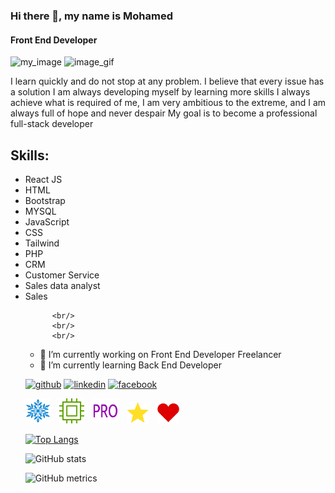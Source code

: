 
### Hi there 👋, my name is Mohamed
#### Front End Developer


<img src="https://scontent.fcai19-8.fna.fbcdn.net/v/t39.30808-6/382230564_2086835938361854_6785661100541732552_n.jpg?_nc_cat=102&ccb=1-7&_nc_sid=a2f6c7&_nc_ohc=MZfr7piwsCAAX9cUPOH&_nc_ht=scontent.fcai19-8.fna&oh=00_AfAjDhB-3TShSEp6wOrd367OBSiCGG6Va745ijESq8IAvQ&oe=6518217E" alt="my_image" width="300px">

<img src="https://media1.giphy.com/media/ADD4w6XgqLBJohQdBK/giphy.gif?cid=ecf05e472zy5tdoxnsfh6lpb2sfo08us2olq7qogspb7n3wl&ep=v1_gifs_search&rid=giphy.gif&ct=g" alt="image_gif" width= "300px" />

I learn quickly and do not stop at any problem. I believe that every issue has a solution
I am always developing myself by learning more skills
I always achieve what is required of me, I am very ambitious to the extreme, and I am always full of hope and never despair
My goal is to become a professional full-stack developer 


 <h2>Skills:</h2>
      <ul>
          <li>React JS</li>
          <li>HTML</li>
          <li>Bootstrap</li>
          <li>MYSQL</li>
          <li>JavaScript</li>
          <li>CSS</li>
          <li>Tailwind</li>
          <li>PHP</li>
          <li>CRM</li>
          <li>Customer Service</li>
          <li>Sales data analyst</li>
          <li>Sales</li>
 
      
          <br/>
          <br/>
          <br/>






<!--
Skills:
* React JS 
* HTML
* Bootstrap
* MYSQL
* JavaScript
* CSS
* Tailwind
* PHP
* CRM
* Customer Service
* Sales data analyst
* Sales
-->

- 🔭 I’m currently working on Front End Developer Freelancer 
- 🌱 I’m currently learning Back End Developer

 [<img src='https://cdn.jsdelivr.net/npm/simple-icons@3.0.1/icons/github.svg' alt='github' height='40'>](https://github.com/Mohamed-Abdellah89)  [<img src='https://cdn.jsdelivr.net/npm/simple-icons@3.0.1/icons/linkedin.svg' alt='linkedin' height='40'>](https://www.linkedin.com/in/mohamed-abdellah-105221217/)  [<img src='https://cdn.jsdelivr.net/npm/simple-icons@3.0.1/icons/facebook.svg' alt='facebook' height='40'>](https://www.facebook.com/profile.php?id=100011064040016&mibextid=LQQJ4d)  


<a href='https://archiveprogram.github.com/'><img src='https://raw.githubusercontent.com/acervenky/animated-github-badges/master/assets/acbadge.gif' width='40' height='40'></a> <a href='https://docs.github.com/en/developers'><img src='https://raw.githubusercontent.com/acervenky/animated-github-badges/master/assets/devbadge.gif' width='40' height='40'></a> <a href='https://github.com/pricing'><img src='https://raw.githubusercontent.com/acervenky/animated-github-badges/master/assets/pro.gif' width='40' height='40'></a> <a href='https://stars.github.com/'><img src='https://raw.githubusercontent.com/acervenky/animated-github-badges/master/assets/starbadge.gif' width='35' height='35'></a> <a href='https://docs.github.com/en/github/supporting-the-open-source-community-with-github-sponsors'><img src='https://raw.githubusercontent.com/acervenky/animated-github-badges/master/assets/sponsorbadge.gif' width='35' height='35'></a> 

[![Top Langs](https://github-readme-stats.vercel.app/api/top-langs/?username=Mohamed-Abdellah89)](https://github.com/anuraghazra/github-readme-stats)

![GitHub stats](https://github-readme-stats.vercel.app/api?username=Mohamed-Abdellah89&show_icons=true&count_private=true)  

![GitHub metrics](https://metrics.lecoq.io/Mohamed-Abdellah89)  

































<!--
**Mohamed-Abdellah89/Mohamed-Abdellah89** is a ✨ _special_ ✨ repository because its `README.md` (this file) appears on your GitHub profile.

Here are some ideas to get you started:

- 🔭 I’m currently working on ...
- 🌱 I’m currently learning ...
- 👯 I’m looking to collaborate on ...
- 🤔 I’m looking for help with ...
- 💬 Ask me about ...
- 📫 How to reach me: ...
- 😄 Pronouns: ...
- ⚡ Fun fact: ...
-->

